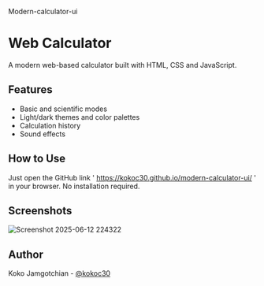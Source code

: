  Modern-calculator-ui
# Web Calculator

A modern web-based calculator built with HTML, CSS and JavaScript.

## Features
- Basic and scientific modes
- Light/dark themes and color palettes
- Calculation history
- Sound effects

## How to Use
Just open the GitHub link ' https://kokoc30.github.io/modern-calculator-ui/ ' in your browser. No installation required.

## Screenshots
![Screenshot 2025-06-12 224322](https://github.com/user-attachments/assets/3040a130-998a-47eb-ab2c-56d11b535a20)


## Author
Koko Jamgotchian - [@kokoc30](https://github.com/kokoc30)

